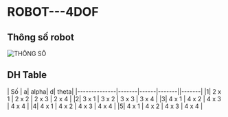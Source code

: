 # ROBOT---4DOF
## Thông số robot
![THÔNG SỐ](https://i.imgur.com/DqL6kt6.png)

## DH Table

| Số | a| alpha| d| theta|
|--------------|-------|------|-------||-------|
|1| 2 x 1 | 2 x 2 | 2 x 3 | 2 x 4 |
|2| 3 x 1 | 3 x 2 | 3 x 3 | 3 x 4 |
|3| 4 x 1 | 4 x 2 | 4 x 3 | 4 x 4 |
|4| 4 x 1 | 4 x 2 | 4 x 3 | 4 x 4 |
|5| 4 x 1 | 4 x 2 | 4 x 3 | 4 x 4 |

